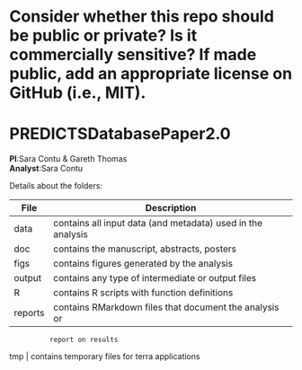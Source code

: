 # Consider whether this repo should be public or private? Is it commercially sensitive? If made public, add an appropriate license on GitHub (i.e., MIT).
# PREDICTSDatabasePaper2.0  
**PI**:Sara Contu & Gareth Thomas  
**Analyst**:Sara Contu  

Details about the folders:

File | Description
---|----------------------------------------------------------
data | contains all input data (and metadata) used in the analysis
doc | contains the manuscript, abstracts, posters
figs | contains figures generated by the analysis
output | contains any type of intermediate or output files
R | contains R scripts with function definitions
reports | contains RMarkdown files that document the analysis or
              report on results
tmp | contains temporary files for terra applications
